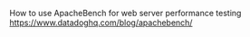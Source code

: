 How to use ApacheBench for web server performance testing
https://www.datadoghq.com/blog/apachebench/
